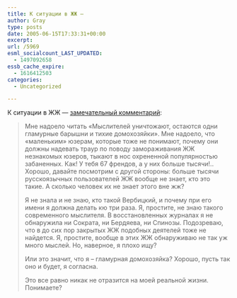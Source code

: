 ```yaml
---
title: К ситуации в ЖЖ —
author: Gray
type: posts
date: 2005-06-15T17:33:31+00:00
excerpt:
url: /5969
esml_socialcount_LAST_UPDATED:
  - 1497092658
essb_cache_expire:
  - 1616412503
categories:
  - Uncategorized

---
```








К ситуации в ЖЖ &#8212; <a href="http://www.livejournal.com/users/aurinko25/149071.html" target="_blank">замечательный комментарий</a>:

> Мне надоело читать &laquo;Мыслителей уничтожают, остаются одни гламурные барышни и тихие домохозяйки&raquo;. Мне надоело, что &laquo;маленьким&raquo; юзерам, которые тоже не понимают, почему они должны надевать траур по поводу замораживания ЖЖ незнакомых юзеров, тыкают в нос охрененной популярностью забаненных. Как! У тебя 67 френдов, а у них больше тысячи!.. Хорошо, давайте посмотрим с другой стороны: больше тысячи русскоязычных пользователей ЖЖ вообще не знает, кто это такие. А сколько человек их не знает этого вне жж?
> 
> Я не знала и не знаю, кто такой Вербицкий, и почему при его имени я должна делать кю три раза. Я, простите, не знаю такого современного мыслителя. В восстановленных журналах я не обнаружила ни Сократа, ни Бердяева, ни Спинозы. Подозреваю, что в до сих пор закрытых ЖЖ подобных деятелей тоже не найдется. Я, простите, вообще в этих ЖЖ обнаруживаю не так уж много мыслей. Но, наверное, я плохо ищу?
> 
> Или это значит, что я &#8211; гламурная домохозяйка? Хорошо, пусть так оно и будет, я согласна.
> 
> Это все равно никак не отразится на моей реальной жизни. Понимаете?